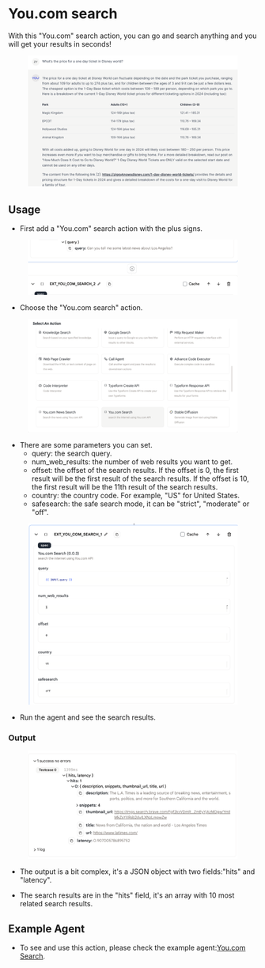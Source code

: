 # You.com search

With this "You.com" search action, you can go and search anything and you will get your results in seconds!

<figure><img src="../../../../images/you-1.png" /></figure>

## Usage


* First add a "You.com" search action with the plus signs.

<figure><img src="../../../../images/you-2.1.png" /></figure>

* Choose the "You.com search" action.

<figure><img src="../../../../images/you-2.2.png" /></figure>

* There are some parameters you can set.
  * query: the search query.
  * num_web_results: the number of web results you want to get.
  * offset: the offset of the search results. If the offset is 0, the first result will be the first result of the search results. If the offset is 10, the first result will be the 11th result of the search results.
  * country: the country code. For example, "US" for United States.
  * safesearch: the safe search mode, it can be "strict", "moderate" or "off".

<figure><img src="../../../../images/you-3.png" /></figure>

* Run the agent and see the search results.

### Output

<figure><img src="../../../../images/you-4.png" /></figure>

* The output is a bit complex, it's a JSON object with two fields:"hits" and "latency". 

* The search results are in the "hits" field, it's an array with 10 most related search results.

## Example Agent

* To see and use this action, please check the example agent:[You.com Search](https://rebyte.ai/p/21b2295005587a5375d8/callable/b6e67fc59579d6304fef/editor).
